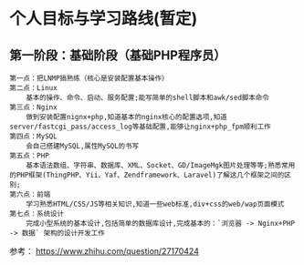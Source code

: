 # 个人目标与学习路线(暂定)

## 第一阶段：基础阶段（基础PHP程序员）
    第一点：把LNMP搞熟练（核心是安装配置基本操作）
    第二点：Linux
        基本的操作、命令、启动、服务配置;能写简单的shell脚本和awk/sed脚本命令
    第三点：Nginx
        做到安装配置nignx+php,知道基本的nginx核心的配置选项,知道server/fastcgi_pass/access_log等基础配置,能够让nginx+php_fpm顺利工作
    第四点：MySQL
        会自己搭建MySQL,属性MySQL的书写
    第五点：PHP
        基本语法数组、字符串、数据库、XML、Socket、GD/ImageMgk图片处理等等;熟悉常用的PHP框架(ThingPHP、Yii、Yaf、Zendframework、Laravel)了解这几个框架之间的区别;
    第六点：前端
        学习熟悉HTML/CSS/JS等相关知识,知道一些web标准,div+css的web/wap页面模式
    第七点：系统设计
        完成小型系统的基本设计,包括简单的数据库设计,完成基本的：`浏览器 -> Nginx+PHP -> 数据` 架构的设计开发工作
    
参考： https://www.zhihu.com/question/27170424
